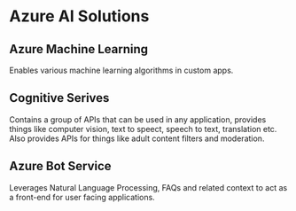 # Azure AI Solutions

## Azure Machine Learning

Enables various machine learning algorithms in custom apps.

## Cognitive Serives

Contains a group of APIs that can be used in any application, provides things like computer vision, text to speect, speech to text, translation etc. Also provides APIs for things like adult content filters and moderation.

## Azure Bot Service

Leverages Natural Language Processing, FAQs and related context to act as a front-end for user facing applications.
